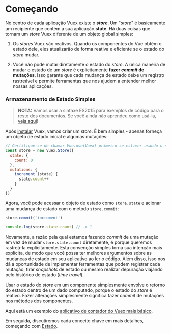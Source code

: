 # Começando

No centro de cada aplicação Vuex existe o **_store_**. Um "_store_" é basicamente um recipiente que contém a sua aplicação **state**. Há duas coisas que tornam um _store_ Vuex diferente de um objeto global simples:

1. Os _stores_ Vuex são reativos. Quando os componentes do Vue obtêm o estado dele, eles atualizarão de forma reativa e eficiente se o estado do _store_ mudar.

2. Você não pode mutar diretamente o estado do _store_. A única maneira de mudar o estado de um _store_ é explicitamente **fazer _commit_ de mutações**. Isso garante que cada mudança de estado deixe um registro rastreável e permite ferramentas que nos ajudem a entender melhor nossas aplicações.

### Armazenamento de Estado Simples

> **NOTA:** Vamos usar a sintaxe ES2015 para exemplos de código para o resto dos documentos. Se você ainda não aprendeu como usá-la, [veja aqui](https://babeljs.io/docs/learn-es2015/)!

Após [instalar](installation.md) Vuex, vamos criar um _store_. É bem simples - apenas forneça um objeto de estado inicial e algumas mutações:

``` js
// Certifique-se de chamar Vue.use(Vuex) primeiro se estiver usando o sistema de módulos
const store = new Vuex.Store({
  state: {
    count: 0
  },
  mutations: {
    increment (state) {
      state.count++
    }
  }
})
```

Agora, você pode acessar o objeto de estado como `store.state` e acionar uma mudança de estado com o método `store.commit`:

``` js
store.commit('increment')

console.log(store.state.count) // -> 1
```

Novamente, a razão pela qual estamos fazendo _commit_ de uma mutação em vez de mudar `store.state.count` diretamente, é porque queremos rastreá-la explicitamente. Esta convenção simples torna sua intenção mais explícita, de modo que você possa ter melhores argumentos sobre as mudanças de estado em seu aplicativo ao ler o código. Além disso, isso nos dá a oportunidade de implementar ferramentas que podem registrar cada mutação, tirar _snapshots_ de estado ou mesmo realizar depuração viajando pelo histórico de estado (_time travel_).

Usar o estado do _store_ em um componente simplesmente envolve o retorno do estado dentro de um dado computado, porque o estado do _store_ é reativo. Fazer alterações simplesmente significa fazer _commit_ de mutações nos métodos dos componentes.

Aqui está um exemplo do [aplicativo de contador do Vuex mais básico](https://jsfiddle.net/ywpudorb/).

Em seguida, discutiremos cada conceito chave em mais detalhes, começando com [Estado](state.md).
